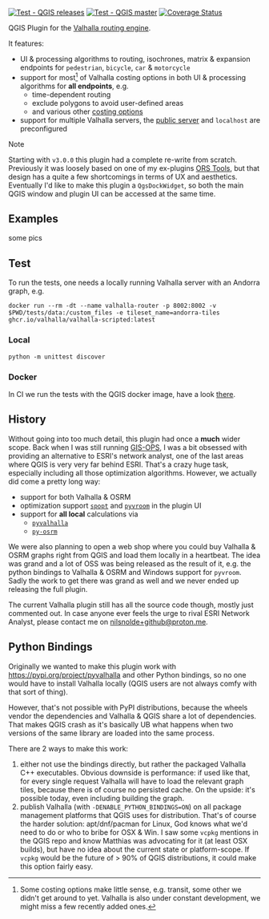 [![Test - QGIS releases](https://github.com/nilsnolde/valhalla-qgis-plugin/actions/workflows/ci-tests.yml/badge.svg)](https://github.com/nilsnolde/valhalla-qgis-plugin/actions/workflows/ci-tests.yml) [![Test - QGIS master](https://github.com/nilsnolde/valhalla-qgis-plugin/actions/workflows/ci-tests-latest.yml/badge.svg)](https://github.com/nilsnolde/valhalla-qgis-plugin/actions/workflows/ci-tests-latest.yml) [![Coverage Status](https://coveralls.io/repos/github/nilsnolde/valhalla-qgis-plugin/badge.svg?branch=master)](https://coveralls.io/github/nilsnolde/valhalla-qgis-plugin?branch=master)

QGIS Plugin for the [Valhalla routing engine](https://github.com/valhalla/valhalla).

It features:
- UI & processing algorithms to routing, isochrones, matrix & expansion endpoints for `pedestrian`, `bicycle`, `car` & `motorcycle`
- support for most[^1] of Valhalla costing options in both UI & processing algorithms for **all endpoints**, e.g.
  - time-dependent routing
  - exclude polygons to avoid user-defined areas
  - and various other [costing options](https://valhalla.github.io/valhalla/api/turn-by-turn/api-reference/#costing-options)
- support for multiple Valhalla servers, the [public server](https://github.com/valhalla/valhalla?tab=readme-ov-file#demo-server) and `localhost` are preconfigured

> [!NOTE]
> Starting with `v3.0.0` this plugin had a complete re-write from scratch. Previously it was loosely based on one of my ex-plugins [ORS Tools](https://plugins.qgis.org/plugins/ORStools/), but that design has a quite a few shortcomings in terms of UX and aesthetics. Eventually I'd like to make this plugin a `QgsDockWidget`, so both the main QGIS window and plugin UI can be accessed at the same time.

[^1]: Some costing options make little sense, e.g. transit, some other we didn't get around to yet. Valhalla is also under constant development, we might miss a few recently added ones.

## Examples

some pics

## Test

To run the tests, one needs a locally running Valhalla server with an Andorra graph, e.g.

```
docker run --rm -dt --name valhalla-router -p 8002:8002 -v $PWD/tests/data:/custom_files -e tileset_name=andorra-tiles ghcr.io/valhalla/valhalla-scripted:latest
```

### Local

`python -m unittest discover`

### Docker

In CI we run the tests with the QGIS docker image, have a look [there](.github/workflows/ci-tests.yml).

## History

Without going into too much detail, this plugin had once a **much** wider scope. Back when I was still running [GIS-OPS](https://github.com/gis-ops), I was a bit obsessed with providing an alternative to ESRI's network analyst, one of the last areas where QGIS is very very far behind ESRI. That's a crazy huge task, especially including all those optimization algorithms. However, we actually did come a pretty long way:

- support for both Valhalla & OSRM
- optimization support [`spopt`](https://github.com/pysal/spopt) and [`pyvroom`](https://pypi.org/project/pyvroom/) in the plugin UI
- support for **all local** calculations via
  - [`pyvalhalla`](https://pypi.org/project/pyvalhalla/)
  - [`py-osrm`](https://github.com/nilsnolde/py-osrm)

We were also planning to open a web shop where you could buy Valhalla & OSRM graphs right from QGIS and load them locally in a heartbeat. The idea was grand and a lot of OSS was being released as the result of it, e.g. the python bindings to Valhalla & OSRM and Windows support for `pyvroom`. Sadly the work to get there was grand as well and we never ended up releasing the full plugin.

The current Valhalla plugin still has all the source code though, mostly just commented out. In case anyone ever feels the urge to rival ESRI Network Analyst, please contact me on nilsnolde+github@proton.me.

## Python Bindings

Originally we wanted to make this plugin work with https://pypi.org/project/pyvalhalla and other Python bindings, so no one would have to install Valhalla locally (QGIS users are not always comfy with that sort of thing).

However, that's not possible with PyPI distributions, because the wheels vendor the dependencies and Valhalla & QGIS share a lot of dependencies. That makes QGIS crash as it's basically UB what happens when two versions of the same library are loaded into the same process.

There are 2 ways to make this work:
1. either not use the bindings directly, but rather the packaged Valhalla C++ executables. Obvious downside is performance: if used like that, for every single request Valhalla will have to load the relevant graph tiles, because there is of course no persisted cache. On the upside: it's possible today, even including building the graph.
2. publish Valhalla (with `-DENABLE_PYTHON_BINDINGS=ON`) on all package management platforms that QGIS uses for distribution. That's of course the harder solution: apt/dnf/pacman for Linux, God knows what we'd need to do or who to bribe for OSX & Win. I saw some `vcpkg` mentions in the QGIS repo and know Matthias was advocating for it (at least OSX builds), but have no idea about the current state or platform-scope. If `vcpkg` would be the future of > 90% of QGIS distributions, it could make this option fairly easy.
